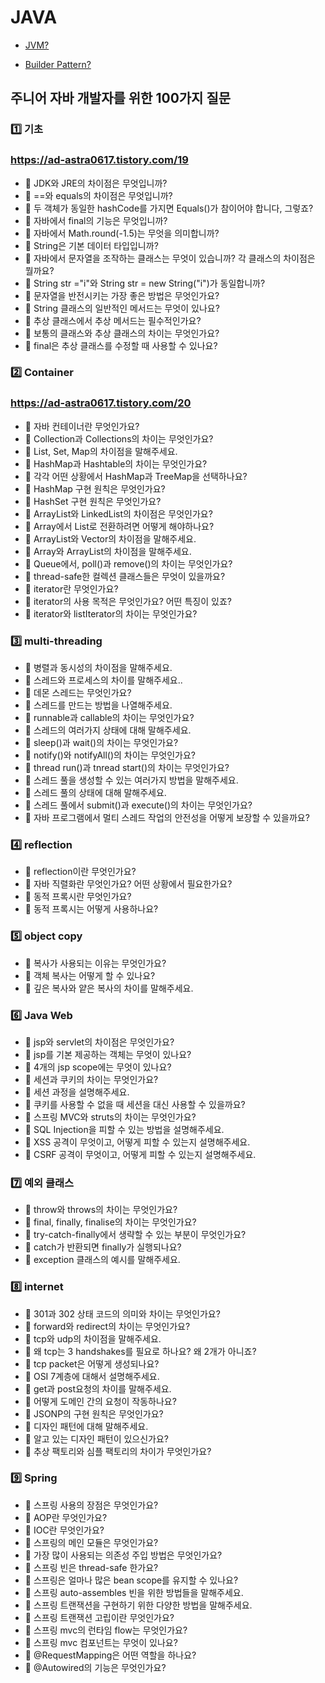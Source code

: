# JAVA

- [JVM?](https://ad-astra0617.tistory.com/3)

- [Builder Pattern?](https://ad-astra0617.tistory.com/10)

## 주니어 자바 개발자를 위한 100가지 질문
### 1️⃣ 기초
### https://ad-astra0617.tistory.com/19
- 📌 JDK와 JRE의 차이점은 무엇입니까?
- 📌 ==와 equals의 차이점은 무엇입니까?
- 📌 두 객체가 동일한 hashCode를 가지면 Equals()가 참이어야 합니다, 그렇죠?
- 📌 자바에서 final의 기능은 무엇입니까?
- 📌 자바에서 Math.round(-1.5)는 무엇을 의미합니까?
- 📌 String은 기본 데이터 타입입니까?
- 📌 자바에서 문자열을 조작하는 클래스는 무엇이 있습니까? 각 클래스의 차이점은 뭘까요?
- 📌 String str ="i"와 String str = new String("i")가 동일합니까?
- 📌 문자열을 반전시키는 가장 좋은 방법은 무엇인가요?
- 📌 String 클래스의 일반적인 메서드는 무엇이 있나요?
- 📌 추상 클래스에서 추상 메서드는 필수적인가요?
- 📌 보통의 클래스와 추상 클래스의 차이는 무엇인가요?
- 📌 final은 추상 클래스를 수정할 때 사용할 수 있나요?

### 2️⃣ Container
### https://ad-astra0617.tistory.com/20
- 📌 자바 컨테이너란 무엇인가요?
- 📌 Collection과 Collections의 차이는 무엇인가요?
- 📌 List, Set, Map의 차이점을 말해주세요.
- 📌 HashMap과 Hashtable의 차이는 무엇인가요?
- 📌 각각 어떤 상황에서 HashMap과 TreeMap을 선택하나요?
- 📌 HashMap 구현 원칙은 무엇인가요?
- 📌 HashSet 구현 원칙은 무엇인가요?
- 📌 ArrayList와 LinkedList의 차이점은 무엇인가요?
- 📌 Array에서 List로 전환하려면 어떻게 해야하나요?
- 📌 ArrayList와 Vector의 차이점을 말해주세요.
- 📌 Array와 ArrayList의 차이점을 말해주세요.
- 📌 Queue에서, poll()과 remove()의 차이는 무엇인가요?
- 📌 thread-safe한 컬렉션 클래스들은 무엇이 있을까요?
- 📌 iterator란 무엇인가요?
- 📌 iterator의 사용 목적은 무엇인가요? 어떤 특징이 있죠?
- 📌 iterator와 listIterator의 차이는 무엇인가요?

### 3️⃣ multi-threading
- 📌 병렬과 동시성의 차이점을 말해주세요.
- 📌 스레드와 프로세스의 차이를 말해주세요..
- 📌 데몬 스레드는 무엇인가요?
- 📌 스레드를 만드는 방법을 나열해주세요.
- 📌 runnable과 callable의 차이는 무엇인가요?
- 📌 스레드의 여러가지 상태에 대해 말해주세요.
- 📌 sleep()과 wait()의 차이는 무엇인가요?
- 📌 notify()와 notifyAll()의 차이는 무엇인가요?
- 📌 thread run()과 tnread start()의 차이는 무엇인가요?
- 📌 스레드 풀을 생성할 수 있는 여러가지 방법을 말해주세요.
- 📌 스레드 풀의 상태에 대해 말해주세요.
- 📌 스레드 풀에서 submit()과 execute()의 차이는 무엇인가요?
- 📌 자바 프로그램에서 멀티 스레드 작업의 안전성을 어떻게 보장할 수 있을까요?

### 4️⃣ reflection
- 📌 reflection이란 무엇인가요?
- 📌 자바 직렬화란 무엇인가요? 어떤 상황에서 필요한가요?
- 📌 동적 프록시란 무엇인가요? 
- 📌 동적 프록시는 어떻게 사용하나요?

### 5️⃣ object copy
- 📌 복사가 사용되는 이유는 무엇인가요?
- 📌 객체 복사는 어떻게 할 수 있나요?
- 📌 깊은 복사와 얕은 복사의 차이를 말해주세요.


### 6️⃣ Java Web
- 📌 jsp와 servlet의 차이점은 무엇인가요?
- 📌 jsp를 기본 제공하는 객체는 무엇이 있나요? 
- 📌 4개의 jsp scope에는 무엇이 있나요?
- 📌 세션과 쿠키의 차이는 무엇인가요?
- 📌 세션 과정을 설명해주세요.
- 📌 쿠키를 사용할 수 없을 때 세션을 대신 사용할 수 있을까요?
- 📌 스프링 MVC와 struts의 차이는 무엇인가요?
- 📌 SQL Injection을 피할 수 있는 방법을 설명해주세요.
- 📌 XSS 공격이 무엇이고, 어떻게 피할 수 있는지 설명해주세요.
- 📌 CSRF 공격이 무엇이고, 어떻게 피할 수 있는지 설명해주세요.

### 7️⃣ 예외 클래스 
- 📌 throw와 throws의 차이는 무엇인가요?
- 📌 final, finally, finalise의 차이는 무엇인가요?
- 📌 try-catch-finally에서 생략할 수 있는 부분이 무엇인가요?
- 📌 catch가 반환되면 finally가 실행되나요?
- 📌 exception 클래스의 예시를 말해주세요.

### 8️⃣ internet
- 📌 301과 302 상태 코드의 의미와 차이는 무엇인가요?
- 📌 forward와 redirect의 차이는 무엇인가요?
- 📌 tcp와 udp의 차이점을 말해주세요.
- 📌 왜 tcp는 3 handshakes를 필요로 하나요? 왜 2개가 아니죠?
- 📌 tcp packet은 어떻게 생성되나요?
- 📌 OSI 7계층에 대해서 설명해주세요.
- 📌 get과 post요청의 차이를 말해주세요.
- 📌 어떻게 도메인 간의 요청이 작동하나요?
- 📌 JSONP의 구현 원칙은 무엇인가요?
- 📌 디자인 패턴에 대해 말해주세요.
- 📌 알고 있는 디자인 패턴이 있으신가요?
- 📌 추상 팩토리와 심플 팩토리의 차이가 무엇인가요?
 
###  9️⃣ Spring
- 📌 스프링 사용의 장점은 무엇인가요?
- 📌 AOP란 무엇인가요?
- 📌 IOC란 무엇인가요?
- 📌 스프링의 메인 모듈은 무엇인가요?
- 📌 가장 많이 사용되는 의존성 주입 방법은 무엇인가요?
- 📌 스프링 빈은 thread-safe 한가요?
- 📌 스프링은 얼마나 많은 bean scope를 유지할 수 있나요?
- 📌 스프링 auto-assembles 빈을 위한 방법들을 말해주세요.
- 📌 스프링 트랜잭션을 구현하기 위한 다양한 방법을 말해주세요.
- 📌 스프링 트랜잭션 고립이란 무엇인가요?
- 📌 스프링 mvc의 런타임 flow는 무엇인가요?
- 📌 스프링 mvc 컴포넌트는 무엇이 있나요?
- 📌 @RequestMapping은 어떤 역할을 하나요?
- 📌 @Autowired의 기능은 무엇인가요?